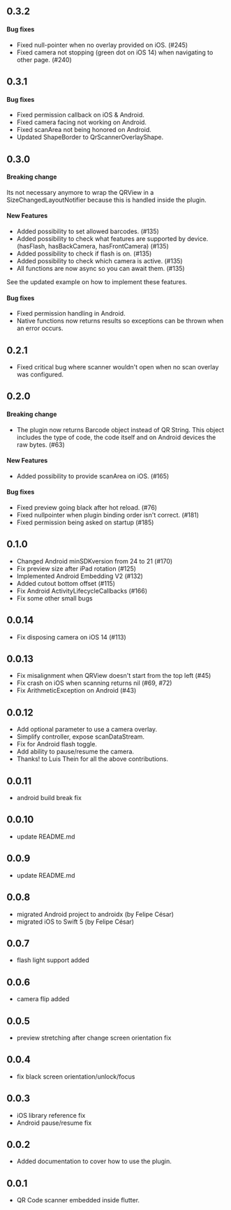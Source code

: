 ## 0.3.2
#### Bug fixes
* Fixed null-pointer when no overlay provided on iOS. (#245)
* Fixed camera not stopping (green dot on iOS 14) when navigating to other page. (#240)

## 0.3.1
#### Bug fixes
* Fixed permission callback on iOS & Android.
* Fixed camera facing not working on Android.
* Fixed scanArea not being honored on Android.
* Updated ShapeBorder to QrScannerOverlayShape.

## 0.3.0
#### Breaking change
Its not necessary anymore to wrap the QRView in a SizeChangedLayoutNotifier because this is handled inside the plugin.
#### New Features
* Added possibility to set allowed barcodes. (#135)
* Added possibility to check what features are supported by device. (hasFlash, hasBackCamera, hasFrontCamera) (#135)
* Added possibility to check if flash is on. (#135)
* Added possibility to check which camera is active. (#135)
* All functions are now async so you can await them. (#135)

See the updated example on how to implement these features.
#### Bug fixes
* Fixed permission handling in Android.
* Native functions now returns results so exceptions can be thrown when an error occurs.

## 0.2.1
* Fixed critical bug where scanner wouldn't open when no scan overlay was configured.

## 0.2.0
#### Breaking change
* The plugin now returns Barcode object instead of QR String. This object includes the type of code, the code itself and on Android devices the raw bytes. (#63)
#### New Features
* Added possibility to provide scanArea on iOS. (#165)
#### Bug fixes
* Fixed preview going black after hot reload. (#76)
* Fixed nullpointer when plugin binding order isn't correct. (#181)
* Fixed permission being asked on startup (#185)

## 0.1.0
* Changed Android minSDKversion from 24 to 21 (#170)
* Fix preview size after iPad rotation (#125)
* Implemented Android Embedding V2 (#132)
* Added cutout bottom offset (#115)
* Fix Android ActivityLifecycleCallbacks (#166)
* Fix some other small bugs

## 0.0.14
* Fix disposing camera on iOS 14 (#113)

## 0.0.13
* Fix misalignment when QRView doesn't start from the top left (#45)
* Fix crash on iOS when scanning returns nil (#69, #72)
* Fix ArithmeticException on Android (#43)

## 0.0.12
* Add optional parameter to use a camera overlay.
* Simplify controller, expose scanDataStream.
* Fix for Android flash toggle.
* Add ability to pause/resume the camera.
* Thanks! to Luis Thein for all the above contributions.

## 0.0.11
* android build break fix

## 0.0.10
* update README.md

## 0.0.9
* update README.md

## 0.0.8
* migrated Android project to androidx (by Felipe César)
* migrated iOS to Swift 5 (by Felipe César)

## 0.0.7
* flash light support added

## 0.0.6
* camera flip added

## 0.0.5
* preview stretching after change screen orientation fix

## 0.0.4
* fix black screen orientation/unlock/focus

## 0.0.3
* iOS library reference fix
* Android pause/resume fix

## 0.0.2
* Added documentation to cover how to use the plugin.

## 0.0.1
* QR Code scanner embedded inside flutter.

